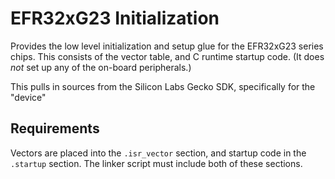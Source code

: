 # EFR32xG23 Initialization
Provides the low level initialization and setup glue for the EFR32xG23 series chips. This consists of the vector table, and C runtime startup code. (It does _not_ set up any of the on-board peripherals.)

This pulls in sources from the Silicon Labs Gecko SDK, specifically for the "device"

## Requirements
Vectors are placed into the `.isr_vector` section, and startup code in the `.startup` section. The linker script must include both of these sections.
